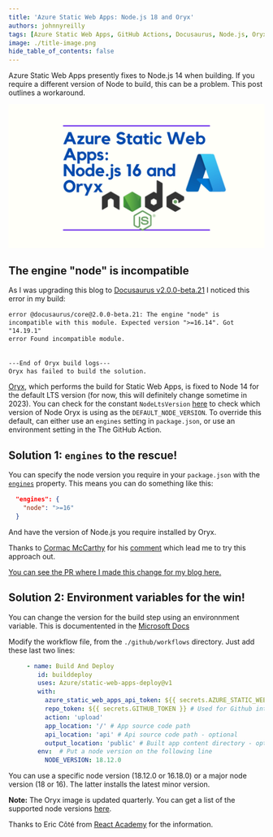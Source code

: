 ```yaml
---
title: 'Azure Static Web Apps: Node.js 18 and Oryx'
authors: johnnyreilly
tags: [Azure Static Web Apps, GitHub Actions, Docusaurus, Node.js, Oryx]
image: ./title-image.png
hide_table_of_contents: false
---
```


Azure Static Web Apps presently fixes to Node.js 14 when building. If you require a different version of Node to build, this can be a problem. This post outlines a workaround.

![title image reading "Azure Static Web Apps: Node.js 16 and Oryx" with Azure and Node.js logos](title-image.png)

## The engine "node" is incompatible

As I was upgrading this blog to [Docusaurus v2.0.0-beta.21](https://github.com/facebook/docusaurus/releases/tag/v2.0.0-beta.21) I noticed this error in my build:

```shell
error @docusaurus/core@2.0.0-beta.21: The engine "node" is incompatible with this module. Expected version ">=16.14". Got "14.19.1"
error Found incompatible module.


---End of Oryx build logs---
Oryx has failed to build the solution.
```

[Oryx](https://github.com/microsoft/Oryx), which performs the build for Static Web Apps, is fixed to Node 14 for the default LTS version (for now, this will definitely change sometime in 2023). You can check for the constant `NodeLtsVersion` [here](https://github.com/microsoft/Oryx/blob/main/src/BuildScriptGenerator/Node/NodeConstants.cs) to check which version of Node Oryx is using as the `DEFAULT_NODE_VERSION`. To override this default, can either use an `engines` setting in `package.json`, or use an environment setting in the The GitHub Action. 

## Solution 1: `engines` to the rescue!

You can specify the node version you require in your `package.json` with the [`engines`](https://docs.npmjs.com/cli/v7/configuring-npm/package-json#engines) property. This means you can do something like this:

```json
  "engines": {
    "node": ">=16"
  }
```

And have the version of Node.js you require installed by Oryx.

Thanks to [Cormac McCarthy](https://github.com/cormacpayne) for his [comment](https://github.com/Azure/static-web-apps/issues/694#issuecomment-1137492562) which lead me to try this approach out.

[You can see the PR where I made this change for my blog here.](https://github.com/johnnyreilly/blog.johnnyreilly.com/pull/228)

## Solution 2: Environment variables for the win!

You can change the version for the build step using an environnment variable. This is documentented in the [Microsoft Docs](https://learn.microsoft.com/en-us/azure/developer/javascript/how-to/with-web-app/static-web-app-with-swa-cli/create-static-web-app)

Modify the workflow file, from the `./github/workflows` directory. Just add these last two lines:

```yaml
     - name: Build And Deploy
        id: builddeploy
        uses: Azure/static-web-apps-deploy@v1
        with:
          azure_static_web_apps_api_token: ${{ secrets.AZURE_STATIC_WEB_APPS_API_TOKEN_SAMPLE }}
          repo_token: ${{ secrets.GITHUB_TOKEN }} # Used for Github integrations (i.e. PR comments)
          action: 'upload'
          app_location: '/' # App source code path
          api_location: 'api' # Api source code path - optional
          output_location: 'public' # Built app content directory - optional
        env:  # Put a node version on the following line
          NODE_VERSION: 18.12.0 
```
You can use a specific node version (18.12.0 or 16.18.0) or a major node version (18 or 16). The latter installs the latest minor version.

**Note:** The Oryx image is updated quarterly.  You can get a list of the supported node versions [here](https://github.com/microsoft/Oryx/blob/main/doc/supportedPlatformVersions.md).

Thanks to Eric Côté from [React Academy](https://reactAcademy.live) for the information.


